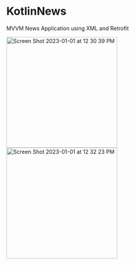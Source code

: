 # KotlinNews
MVVM News Application using XML and Retrofit


<img width="289" alt="Screen Shot 2023-01-01 at 12 30 39 PM" src="https://user-images.githubusercontent.com/86651172/210181226-b9dfc910-6247-44e6-bfb1-a0c19d6ab901.png"> <img width="289" alt="Screen Shot 2023-01-01 at 12 32 23 PM" src="https://user-images.githubusercontent.com/86651172/210181266-ce493148-d915-4c66-9f8b-d95639fda0da.png">

